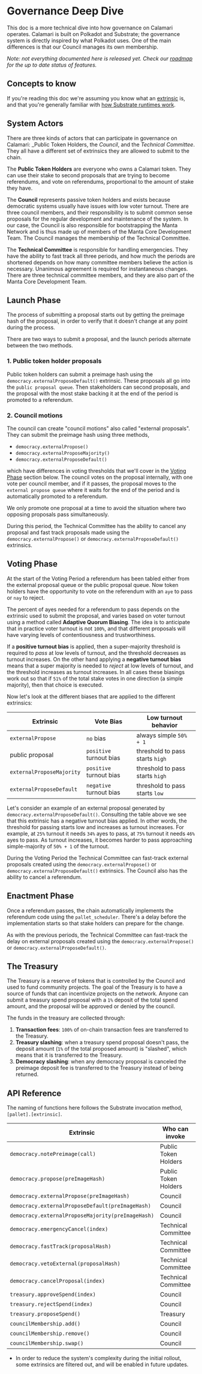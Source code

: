 # Governance Deep Dive

This doc is a more technical dive into how governance on Calamari operates.
Calamari is built on Polkadot and Substrate; the governance system is 
directly inspired by what Polkadot uses. One of the main differences is that 
our Council manages its own membership.

_Note: not everything documented here is released yet. Check our 
[roadmap](https://emphasized-seed-161.notion.site/3b1b61e0aee8484396d674f4653e0813?v=451a4ad2105d4f9cb35fb74680359c1d)
for the up to date status of features._

## Concepts to know

If you're reading this doc we're assuming you know what an 
[extrinsic](https://docs.substrate.io/v3/concepts/extrinsics/) is, and that 
you're generally familiar with 
[how Substrate runtimes work](https://docs.substrate.io/v3/concepts/runtime/).

## System Actors

There are three kinds of actors that can participate in governance 
on Calamari: _Public Token Holders, the _Council_, and the _Technical Committee_.
They all have a different set of extrinsics they are allowed to submit to the chain.

The **Public Token Holders** are everyone who owns a Calamari token. They can use 
their stake to second proposals that are trying to become referendums, and 
vote on referendums, proportional to the amount of stake they have.

The **Council** represents passive token holders and exists because democratic
systems usually have issues with low voter turnout. There are three council
members, and their responsibility is to submit common sense proposals for the
regular development and maintenance of the system. In our case, the Council is
also responsible for bootstrapping the Manta Network and is thus made up of
members of the Manta Core Development Team. The Council manages the membership
of the Technical Committee.

The **Technical Committee** is responsible for handling emergencies. They
have the ability to fast track all three periods, and how much the periods 
are shortened depends on how many committee members believe the action is necessary. 
Unanimous agreement is required for instantaneous changes. There are three
technical committee members, and they are also part of the Manta Core
Development Team.

## Launch Phase

The process of submitting a proposal starts out by getting the preimage hash
of the proposal, in order to verify that it doesn't change at any point during
the process. 

There are two ways to submit a proposal, and the launch periods alternate 
between the two methods.

### 1. Public token holder proposals

Public token holders can submit a preimage hash using the 
`democracy.externalProposeDefault()` extrinsic. These proposals all go 
into the `public proposal queue`. Then stakeholders can second proposals,
and the proposal with the most stake backing it at the end of the period
is promoted to a referendum.

### 2. Council motions

The council can create "council motions" also called "external proposals".
They can submit the preimage hash using three methods,

* `democracy.externalPropose()`
* `democracy.externalProposeMajority()`
* `democracy.externalProposeDefault()`

which have differences in voting thresholds that we'll cover in the [Voting Phase](#voting-phase) 
section below. The council votes on the proposal internally, with one vote per 
council member, and if it passes, the proposal moves to the `external propose queue` 
where it waits for the end of the period and is automatically promoted to a referendum.

We only promote one proposal at a time to avoid the situation where two opposing 
proposals pass simultaneously. 

During this period, the Technical Committee has the ability to cancel any proposal
and fast track proposals made using the `democracy.externalPropose()` or 
`democracy.externalProposeDefault()` extrinsics.

## Voting Phase

At the start of the Voting Period a referendum has been tabled either from the
external proposal queue or the public proposal queue. Now token holders have 
the opportunity to vote on the referendum with an `aye` to pass or `nay` to 
reject.

The percent of ayes needed for a referendum to pass depends on the extrinsic 
used to submit the proposal, and varies based on voter turnout using a method 
called **Adaptive Quorum Biasing**. The idea is to anticipate that in practice
voter turnout is not `100%`, and that different proposals will have varying 
levels of contentiousness and trustworthiness.

If a **positive turnout bias** is applied, then a super-majority threshold is
required to _pass_ at low levels of turnout, and the threshold decreases as 
turnout increases. On the other hand applying a **negative turnout bias** means
that a super majority is needed to _reject_ at low levels of turnout, and the 
threshold increases as turnout increases. In all cases these biasings work out
so that if `51%` of the total stake votes in one direction (a simple majority), 
then that choice is executed.

Now let's look at the different biases that are applied to the different extrinsics:

| Extrinsic                 | Vote Bias               | Low turnout behavior            |
|---------------------------|-------------------------|---------------------------------|
| `externalPropose`         | `no` bias               | always simple `50% + 1`         |
| public proposal           | `positive` turnout bias | threshold to pass starts `high` |
| `externalProposeMajority` | `positive` turnout bias | threshold to pass starts `high` |
| `externalProposeDefault`  | `negative` turnout bias | threshold to pass starts `low`  |

Let's consider an example of an external proposal generated by `democracy.externalProposeDefault()`.
Consulting the table above we see that this extrinsic has a negative turnout bias applied. 
In other words, the threshold for passing starts low and increases as turnout increases. 
For example, at `25%` turnout it needs `34%` ayes to pass, at `75%` turnout it needs `46%` ayes to pass. 
As turnout increases, it becomes harder to pass approaching simple-majority of `50% + 1` of the turnout.

During the Voting Period the Technical Committee can fast-track external proposals created using 
the `democracy.externalPropose()` or `democracy.externalProposeDefault()` extrinsics. 
The Council also has the ability to cancel a referendum.

## Enactment Phase

Once a referendum passes, the chain automatically implements the referendum code 
using the `pallet_scheduler`. There's a delay before the implementation starts so that
stake holders can prepare for the change.

As with the previous periods, the Technical Committee can fast-track the delay on 
external proposals created using the `democracy.externalPropose()` or 
`democracy.externalProposeDefault()`.

## The Treasury

The Treasury is a reserve of tokens that is controlled by the Council and 
used to fund community projects. The goal of the Treasury is to have a source of funds 
that can incentivize projects on the network. Anyone can submit a treasury 
spend proposal with a `1%` deposit of the total spend amount, and the proposal 
will be approved or denied by the council. 

The funds in the treasury are collected through:

1. **Transaction fees**: `100%` of on-chain transaction fees are transferred to the Treasury.
2. **Treasury slashing**: when a treasury spend proposal doesn't pass, the 
deposit amount (`1%` of the total proposed amount) is "slashed", which means
that it is transferred to the Treasury. 
3. **Democracy slashing**: when any democracy proposal is canceled the
preimage deposit fee is transferred to the Treasury instead of being returned.

## API Reference

The naming of functions here follows the Substrate invocation method, `[pallet].[extrinsic]`.

| Extrinsic                                         | Who can invoke       | Unfiltered*      	  |
|---------------------------------------------------|----------------------|----------------------|
| `democracy.notePreimage(call)`                    | Public Token Holders |  Yes                 |
| `democracy.propose(preImageHash)`                 | Public Token Holders |  No                  |
| `democracy.externalPropose(preImageHash)`         | Council              |  No                  |
| `democracy.externalProposeDefault(preImageHash)`  | Council              |  Yes                 |
| `democracy.externalProposeMajority(preImageHash)` | Council              |  No                  |
| `democracy.emergencyCancel(index)`                | Technical Committee  |  Yes                 |
| `democracy.fastTrack(proposalHash)`               | Technical Committee  |  Yes                 |
| `democracy.vetoExternal(proposalHash)`            | Technical Committee  |  Yes                 |
| `democracy.cancelProposal(index)`                 | Technical Committee  |  Yes                 |
| `treasury.approveSpend(index)`                    | Council              |  No                  |
| `treasury.rejectSpend(index)`                     | Council              |  No                  |
| `treasury.proposeSpend()`                         | Treasury             |  No                  |
| `councilMembership.add()`                         | Council              |  Yes                 |
| `councilMembership.remove()`                      | Council              |  Yes                 |
| `councilMembership.swap()`                        | Council              |  Yes                 |

* In order to reduce the system's complexity during the initial rollout, some extrinsics are filtered out, and will be enabled in future updates.